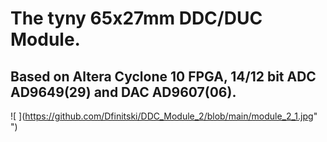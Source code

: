 # The tyny 65x27mm DDC/DUC Module.
## Based on Altera Cyclone 10 FPGA, 14/12 bit ADC AD9649(29) and DAC AD9607(06).
![ ](https://github.com/Dfinitski/DDC_Module_2/blob/main/module_2_1.jpg" ")

